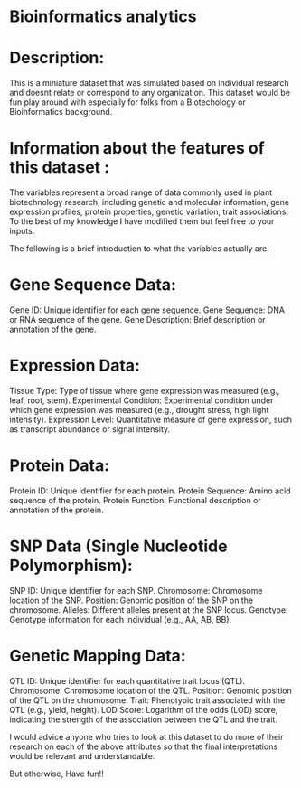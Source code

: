 # Bioinformatics analytics

# Description:
This is a miniature dataset that was simulated based on individual research and doesnt relate or correspond to any organization. This dataset would be fun play around with especially for folks from a Biotechology or Bioinformatics background. 


# Information about the features of this dataset :

The variables represent a broad range of data commonly used in plant biotechnology research, including genetic and molecular information, gene expression profiles, protein properties, genetic variation, trait associations. To the best of my knowledge I have modified them but feel free to your inputs. 

The following is a brief introduction to what the variables actually are.

# Gene Sequence Data:
Gene ID: Unique identifier for each gene sequence.
Gene Sequence: DNA or RNA sequence of the gene.
Gene Description: Brief description or annotation of the gene.

# Expression Data:
Tissue Type: Type of tissue where gene expression was measured (e.g., leaf, root, stem).
Experimental Condition: Experimental condition under which gene expression was measured (e.g., drought stress, high light intensity).
Expression Level: Quantitative measure of gene expression, such as transcript abundance or signal intensity.

# Protein Data:
Protein ID: Unique identifier for each protein.
Protein Sequence: Amino acid sequence of the protein.
Protein Function: Functional description or annotation of the protein.

# SNP Data (Single Nucleotide Polymorphism):
SNP ID: Unique identifier for each SNP.
Chromosome: Chromosome location of the SNP.
Position: Genomic position of the SNP on the chromosome.
Alleles: Different alleles present at the SNP locus.
Genotype: Genotype information for each individual (e.g., AA, AB, BB).

# Genetic Mapping Data:
QTL ID: Unique identifier for each quantitative trait locus (QTL).
Chromosome: Chromosome location of the QTL.
Position: Genomic position of the QTL on the chromosome.
Trait: Phenotypic trait associated with the QTL (e.g., yield, height).
LOD Score: Logarithm of the odds (LOD) score, indicating the strength of the association between the QTL and the trait.

 I would advice anyone who tries to look at this dataset to do more of their research on each of the above attributes so that the final interpretations would be relevant and understandable.

But otherwise, Have fun!!

